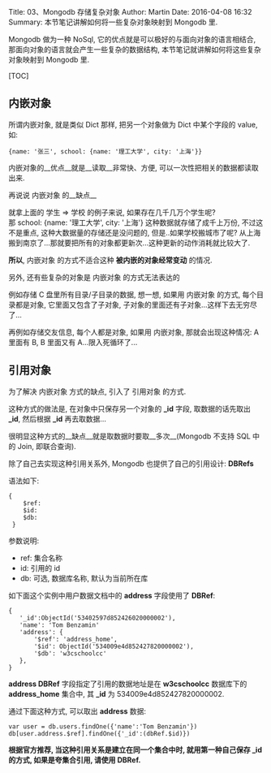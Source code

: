 Title: 03、Mongodb 存储复杂对象
Author: Martin
Date: 2016-04-08 16:32
Summary: 本节笔记讲解如何将一些复杂对象映射到 Mongodb 里.

Mongodb 做为一种 NoSql, 它的优点就是可以极好的与面向对象的语言相结合, 那面向对象的语言就会产生一些复杂的数据结构, 本节笔记就讲解如何将这些复杂对象映射到 Mongodb 里.

[TOC]

## 内嵌对象
所谓内嵌对象, 就是类似 Dict 那样, 把另一个对象做为 Dict 中某个字段的 value, 如:

```
{name: '张三', school: {name: '理工大学', city: '上海'}}
```

内嵌对象的__优点__就是__读取__非常快、方便, 可以一次性把相关的数据都读取出来.

再说说 内嵌对象 的__缺点__

就拿上面的 学生 =\> 学校 的例子来说, 如果存在几千几万个学生呢?<br>
那 school: {name: '理工大学', city: '上海'} 这种数据就存储了成千上万份, 不过这不是重点, 这种大数据量的存储还是没问题的, 但是..如果学校搬城市了呢? 从上海搬到南京了...那就要把所有的对象都更新次...这种更新的动作消耗就比较大了.

__所以__, 内嵌对象 的方式不适合这种 __被内嵌的对象经常变动__ 的情况.

另外, 还有些复杂的对象是 内嵌对象 的方式无法表达的

例如存储 C 盘里所有目录/子目录的数据, 想一想, 如果用 内嵌对象 的方式, 每个目录都是对象, 它里面又包含了子对象, 子对象的里面还有子对象...这样下去无穷尽了...

再例如存储交友信息, 每个人都是对象, 如果用 内嵌对象,  那就会出现这种情况: A 里面有 B, B 里面又有 A...限入死循环了...

## 引用对象
为了解决 内嵌对象 方式的缺点, 引入了 引用对象 的方式.

这种方式的做法是, 在对象中只保存另一个对象的 __\_id__ 字段, 取数据的话先取出 __\_id__, 然后根据 __\_id__ 再去取数据...

很明显这种方式的__缺点__就是取数据时要取__多次__(Mongodb 不支持 SQL 中的 Join, 即联合查询).

除了自己去实现这种引用关系外, Mongodb 也提供了自己的引用设计: __DBRefs__

语法如下:

```
{
    $ref:
    $id:
    $db:
 }
```

参数说明:

- ref: 集合名称
- id: 引用的 id
- db: 可选, 数据库名称, 默认为当前所在库

如下面这个实例中用户数据文档中的 __address__ 字段使用了 __DBRef__:

```
{
   '_id':ObjectId('53402597d852426020000002'),
   'name': 'Tom Benzamin'
   'address': {
       '$ref': 'address_home',
       '$id': ObjectId('534009e4d852427820000002'),
       '$db': 'w3cschoolcc'
   },
}
```

__address DBRef__ 字段指定了引用的数据地址是在 __w3cschoolcc__ 数据库下的 __address_home__ 集合中,  其 __\_id__ 为 534009e4d852427820000002.

通过下面这种方式, 可以取出 __address__ 数据:

```
var user = db.users.findOne({'name':'Tom Benzamin'})
db[user.address.$ref].findOne({'_id':(dbRef.$id)})
```

__根据官方推荐,  当这种引用关系是建立在同一个集合中时, 就用第一种自己保存 \_id 的方式, 如果是夸集合引用, 请使用 DBRef.__
